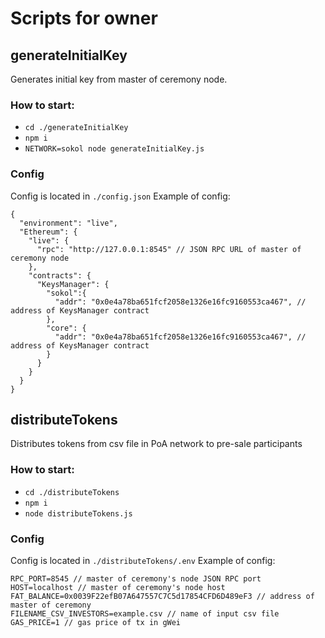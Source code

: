 # Scripts for owner

## generateInitialKey

Generates initial key from master of ceremony node.

### How to start:

- `cd ./generateInitialKey`
- `npm i`
- `NETWORK=sokol node generateInitialKey.js`

### Config

Config is located in `./config.json`
Example of config:
```
{
  "environment": "live",
  "Ethereum": {
    "live": {
      "rpc": "http://127.0.0.1:8545" // JSON RPC URL of master of ceremony node
    },
    "contracts": {
      "KeysManager": {
        "sokol":{
          "addr": "0x0e4a78ba651fcf2058e1326e16fc9160553ca467", // address of KeysManager contract
        },
        "core": {
          "addr": "0x0e4a78ba651fcf2058e1326e16fc9160553ca467", // address of KeysManager contract
        }
      }
    }
  }
}

```

## distributeTokens

Distributes tokens from csv file in PoA network to pre-sale participants

### How to start:

- `cd ./distributeTokens`
- `npm i`
- `node distributeTokens.js`

### Config

Config is located in `./distributeTokens/.env`
Example of config:
```
RPC_PORT=8545 // master of ceremony's node JSON RPC port 
HOST=localhost // master of ceremony's node host 
FAT_BALANCE=0x0039F22efB07A647557C7C5d17854CFD6D489eF3 // address of master of ceremony
FILENAME_CSV_INVESTORS=example.csv // name of input csv file
GAS_PRICE=1 // gas price of tx in gWei
```
